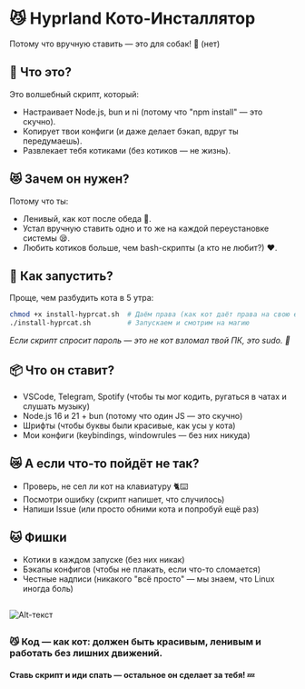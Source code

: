 <h1>😼 Hyprland Кото-Инсталлятор</h1>
<p>Потому что вручную ставить — это для собак! 🐶 (нет)</p>

## 🐾 Что это?
Это волшебный скрипт, который:
- Настраивает Node.js, bun и ni (потому что "npm install" — это скучно).
- Копирует твои конфиги (и даже делает бэкап, вдруг ты передумаешь).
- Развлекает тебя котиками (без котиков — не жизнь).

## 😻 Зачем он нужен?
Потому что ты:
- Ленивый, как кот после обеда 🍗.
- Устал вручную ставить одно и то же на каждой переустановке системы 😪.
- Любить котиков больше, чем bash-скрипты (а кто не любит?) ❤️.

## 🚀 Как запустить?
Проще, чем разбудить кота в 5 утра:

```bash
chmod +x install-hyprcat.sh  # Даём права (как кот даёт права на свою еду)
./install-hyprcat.sh         # Запускаем и смотрим на магию
```
*Если скрипт спросит пароль — это не кот взломал твой ПК, это sudo. 🔐*

## 📦 Что он ставит?
- VSCode, Telegram, Spotify (чтобы ты мог кодить, ругаться в чатах и слушать музыку)
- Node.js 16 и 21 + bun (потому что один JS — это скучно)
- Шрифты (чтобы буквы были красивые, как усы у кота)
- Мои конфиги (keybindings, windowrules — без них никуда)

## 😿 А если что-то пойдёт не так?
- Проверь, не сел ли кот на клавиатуру 🐈⌨️
- Посмотри ошибку (скрипт напишет, что случилось)
- Напиши Issue (или просто обними кота и попробуй ещё раз)

## 🐱 Фишки
- Котики в каждом запуске (без них никак)
- Бэкапы конфигов (чтобы не плакать, если что-то сломается)
- Честные надписи (никакого "всё просто" — мы знаем, что Linux иногда боль)

##
![Alt-текст](https://media.giphy.com/media/v1.Y2lkPTc5MGI3NjExcDhybWlqY2VjZGZ4Y3A2eW9jZ3BneGJjYnJmMXB6aGJ1Y2VtY2x5eCZlcD12MV9pbnRlcm5hbF9naWZfYnlfaWQmY3Q9Zw/CuuSHzuc0O166MRfjt/giphy.gif "Орк")
##

### 😼 Код — как кот: должен быть красивым, ленивым и работать без лишних движений.
#### Ставь скрипт и иди спать — остальное он сделает за тебя! 💤
